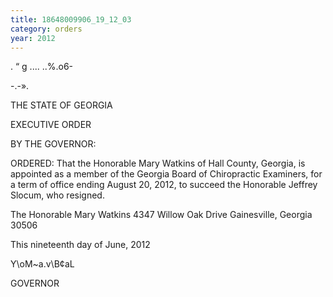 ```yaml
---
title: 18648009906_19_12_03
category: orders
year: 2012
---
```

  
  

. “ g .... ..%.o6-

-\.-».

THE STATE OF GEORGIA

EXECUTIVE ORDER

BY THE GOVERNOR:

ORDERED: That the Honorable Mary Watkins of Hall County, Georgia, is
appointed as a member of the Georgia Board of Chiropractic
Examiners, for a term of office ending August 20, 2012, to succeed
the Honorable Jeffrey Slocum, who resigned.

The Honorable Mary Watkins
4347 Willow Oak Drive
Gainesville, Georgia 30506

This nineteenth day of June, 2012

Y\oM~a.v\B¢aL

GOVERNOR

